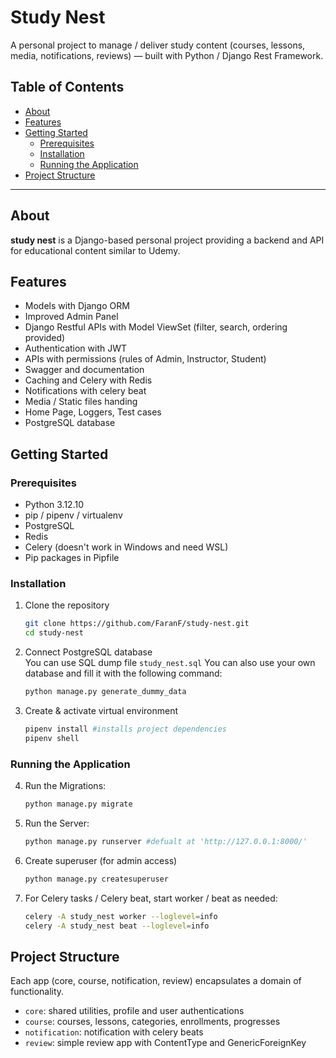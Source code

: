 # Study Nest

A personal project to manage / deliver study content (courses, lessons, media, notifications, reviews) — built with Python / Django Rest Framework.

## Table of Contents

- [About](#about)  
- [Features](#features)  
- [Getting Started](#getting-started)  
  - [Prerequisites](#prerequisites)  
  - [Installation](#installation)  
  - [Running the Application](#running-the-application)  
- [Project Structure](#project-structure)  

---

## About

**study nest** is a Django-based personal project providing a backend and API for educational content similar to Udemy.

## Features
  
- Models with Django ORM
- Improved Admin Panel
- Django Restful APIs with Model ViewSet (filter, search, ordering provided)
- Authentication with JWT
- APIs with permissions (rules of Admin, Instructor, Student)
- Swagger and documentation
- Caching and Celery with Redis
- Notifications with celery beat
- Media / Static files handing
- Home Page, Loggers, Test cases
- PostgreSQL database

## Getting Started

### Prerequisites

- Python 3.12.10
- pip / pipenv / virtualenv  
- PostgreSQL
- Redis
- Celery (doesn't work in Windows and need WSL)
- Pip packages in Pipfile

### Installation

1. Clone the repository  
   ```bash
   git clone https://github.com/FaranF/study-nest.git
   cd study-nest
   ```

2. Connect PostgreSQL database  
   You can use SQL dump file `study_nest.sql`
   You can also use your own database and fill it with the following command:
   ```bash
   python manage.py generate_dummy_data
   ```

3. Create & activate virtual environment  
   ```bash
   pipenv install #installs project dependencies
   pipenv shell
   ```

### Running the Application

4. Run the Migrations:
   ```bash
   python manage.py migrate
   ```

5. Run the Server:
   ```bash
   python manage.py runserver #defualt at 'http://127.0.0.1:8000/'
   ```

6. Create superuser (for admin access)  
   ```bash
   python manage.py createsuperuser
   ```

7. For Celery tasks / Celery beat, start worker / beat as needed:
   ```bash
   celery -A study_nest worker --loglevel=info
   celery -A study_nest beat --loglevel=info
   ```

## Project Structure

Each app (core, course, notification, review) encapsulates a domain of functionality.

- `core`: shared utilities, profile and user authentications
- `course`: courses, lessons, categories, enrollments, progresses 
- `notification`: notification with celery beats
- `review`: simple review app with ContentType and GenericForeignKey

